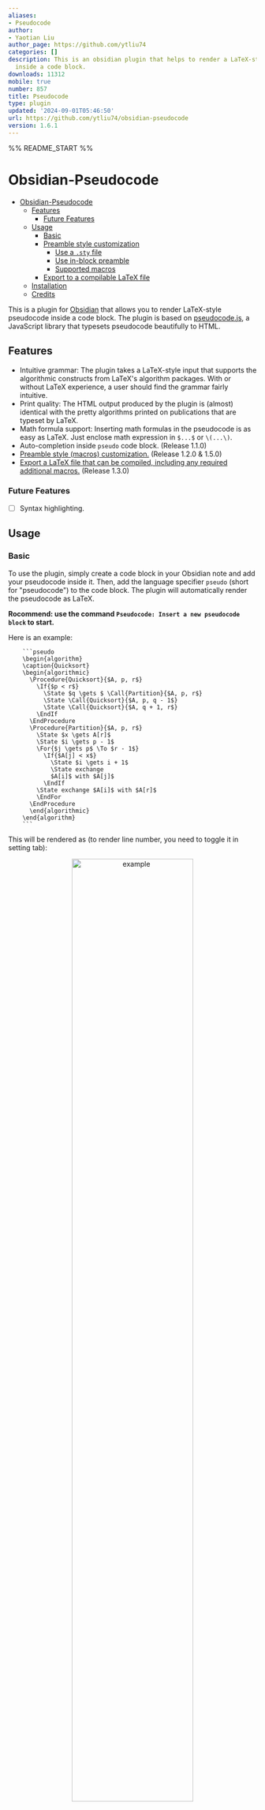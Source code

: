 ```yaml
---
aliases:
- Pseudocode
author:
- Yaotian Liu
author_page: https://github.com/ytliu74
categories: []
description: This is an obsidian plugin that helps to render a LaTeX-style pseudocode
  inside a code block.
downloads: 11312
mobile: true
number: 857
title: Pseudocode
type: plugin
updated: '2024-09-01T05:46:50'
url: https://github.com/ytliu74/obsidian-pseudocode
version: 1.6.1
---
```


%% README_START %%

# Obsidian-Pseudocode
- [Obsidian-Pseudocode](#obsidian-pseudocode)
  - [Features](#features)
    - [Future Features](#future-features)
  - [Usage](#usage)
    - [Basic](#basic)
    - [Preamble style customization](#preamble-style-customization)
      - [Use a `.sty` file](#use-a-sty-file)
      - [Use in-block preamble](#use-in-block-preamble)
      - [Supported macros](#supported-macros)
    - [Export to a compilable LaTeX file](#export-to-a-compilable-latex-file)
  - [Installation](#installation)
  - [Credits](#credits)

This is a plugin for [Obsidian](https://obsidian.md/) that allows you to render LaTeX-style pseudocode inside a code block. The plugin is based on [pseudocode.js](https://github.com/SaswatPadhi/pseudocode.js), a JavaScript library that typesets pseudocode beautifully to HTML.

## Features

- Intuitive grammar: The plugin takes a LaTeX-style input that supports the algorithmic constructs from LaTeX's algorithm packages. With or without LaTeX experience, a user should find the grammar fairly intuitive.
- Print quality: The HTML output produced by the plugin is (almost) identical with the pretty algorithms printed on publications that are typeset by LaTeX.
- Math formula support: Inserting math formulas in the pseudocode is as easy as LaTeX. Just enclose math expression in `$...$` or `\(...\)`.
- Auto-completion inside `pseudo` code block. (Release 1.1.0)
- [Preamble style (macros) customization.](#preamble-style-customization) (Release 1.2.0 & 1.5.0)
- [Export a LaTeX file that can be compiled, including any required additional macros.](#export-to-a-compilable-latex-file) (Release 1.3.0)

### Future Features

- [ ] Syntax highlighting.

## Usage

### Basic

To use the plugin, simply create a code block in your Obsidian note and add your pseudocode inside it. Then, add the language specifier `pseudo` (short for "pseudocode") to the code block. The plugin will automatically render the pseudocode as LaTeX.

**Rocommend: use the command `Pseudocode: Insert a new pseudocode block` to start.**

Here is an example:

```
    ```pseudo
    \begin{algorithm}
    \caption{Quicksort}
    \begin{algorithmic}
      \Procedure{Quicksort}{$A, p, r$}
        \If{$p < r$}
          \State $q \gets $ \Call{Partition}{$A, p, r$}
          \State \Call{Quicksort}{$A, p, q - 1$}
          \State \Call{Quicksort}{$A, q + 1, r$}
        \EndIf
      \EndProcedure
      \Procedure{Partition}{$A, p, r$}
        \State $x \gets A[r]$
        \State $i \gets p - 1$
        \For{$j \gets p$ \To $r - 1$}
          \If{$A[j] < x$}
            \State $i \gets i + 1$
            \State exchange
            $A[i]$ with $A[j]$
          \EndIf
        \State exchange $A[i]$ with $A[r]$
        \EndFor
      \EndProcedure
      \end{algorithmic}
    \end{algorithm}
    ```
```

This will be rendered as (to render line number, you need to toggle it in setting tab):

<div align="center">
<img src="https://raw.githubusercontent.com/ytliu74/obsidian-pseudocode/HEAD/assets/example.png" alt="example" width="70%">
</div>

### Preamble style customization

#### Use a `.sty` file

You can use a `.sty` file (actually the suffix does not matter) to customize with some macros. The plugin will locate the file according to the setting. The default path is `preamble.sty`. 

Please reload the plugin after you change the preamble file.

#### Use in-block preamble

You can simply write your own macros in the pseudocode block before `\begin{algorithm}`. These macros will only be applicable within this specific block.

#### Supported macros

Currently supported macros can be found at [this link](https://katex.org/docs/supported.html#macros) and below(might not be fully supported):

1. `\DeclarePairedDelimiter`
2. `\DeclareMathOperator*`
3. `\DeclareMathOperator`


### Export to a compilable LaTeX file

You can easily export a compilable LaTeX file by clicking the `Export to clipboard` button at the bottom right corner for each pseudocode block. The plugin will automatically generate a compilable LaTeX file, including any required additional macros, to your clipboard.


## Installation

<!-- ### Install from the Community Plugins in Obsidian. -->

:tada: The Pseudocode plugin is now available in the Community Plugins section of Obsidian. To install it, simply search for **Pseudocode** and click on the installation button.

<!-- ### Use [BRAT](https://github.com/TfTHacker/obsidian42-brat#Quick-Guide-for-using-BRAT)

1. Install **Obsidian-42 BRAT** from the Community Plugins in Obsidian.
2. Open the command palette and run the command `BRAT: Add a beta plugin for testing`. Input this repo's URL `https://github.com/Yaotian-Liu/obsidian-pseudocode`.
3. Click on **Add Plugin** -- wait a few seconds and BRAT will tell you what is going on.
4. After BRAT confirms the installation, in Settings go to the **Community plugins** tab.
5. Refresh the list, find `Pseudocode` and enable it.

### Manual install

1. Create a folder named `pseudocode-in-obs` in your Obsidian vault plugin folder (which is {Your Vault}/.obsidian/plugins).
2. Download `main.js`, `manifest.json` and `styles.css` from the [releases page](https://github.com/yaotian-liu/obsidian-pseudocode/releases/latest), to the folder you just created in step 1.
3. Open your Obsidian, and enable the plugin in "Community Plugins" setting page.
4. Enjoy. -->

<!-- ## Known Issues -->

## Credits

This plugin is based on [pseudocode.js](https://github.com/SaswatPadhi/pseudocode.js), a JavaScript library that typesets pseudocode beautifully to HTML. Many thanks to the pseudocode.js team for their great work!


%% README_END %%